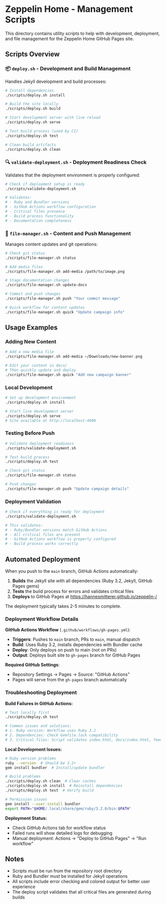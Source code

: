 # Zeppelin Home - Management Scripts

This directory contains utility scripts to help with development, deployment, and file management for the Zeppelin Home GitHub Pages site.

## Scripts Overview

### 📦 `deploy.sh` - Development and Build Management

Handles Jekyll development and build processes:

```bash
# Install dependencies
./scripts/deploy.sh install

# Build the site locally
./scripts/deploy.sh build

# Start development server with live reload
./scripts/deploy.sh serve

# Test build process (used by CI)
./scripts/deploy.sh test

# Clean build artifacts
./scripts/deploy.sh clean
```

### 🔍 `validate-deployment.sh` - Deployment Readiness Check

Validates that the deployment environment is properly configured:

```bash
# Check if deployment setup is ready
./scripts/validate-deployment.sh

# Validates:
# - Ruby and Bundler versions
# - GitHub Actions workflow configuration  
# - Critical files presence
# - Build process functionality
# - Documentation completeness
```

### 📁 `file-manager.sh` - Content and Push Management

Manages content updates and git operations:

```bash
# Check git status
./scripts/file-manager.sh status

# Add media files
./scripts/file-manager.sh add-media /path/to/image.png

# Stage documentation changes
./scripts/file-manager.sh update-docs

# Commit and push changes
./scripts/file-manager.sh push "Your commit message"

# Quick workflow for content updates
./scripts/file-manager.sh quick "Update campaign info"
```

## Usage Examples

### Adding New Content

```bash
# Add a new media file
./scripts/file-manager.sh add-media ~/Downloads/new-banner.png

# Edit your content in docs/
# Then quickly update and deploy
./scripts/file-manager.sh quick "Add new campaign banner"
```

### Local Development

```bash
# Set up development environment
./scripts/deploy.sh install

# Start live development server
./scripts/deploy.sh serve
# Site available at http://localhost:4000
```

### Testing Before Push

```bash
# Validate deployment readiness
./scripts/validate-deployment.sh

# Test build process
./scripts/deploy.sh test

# Check git status
./scripts/file-manager.sh status

# Push changes
./scripts/file-manager.sh push "Update campaign details"
```

### Deployment Validation

```bash
# Check if everything is ready for deployment
./scripts/validate-deployment.sh

# This validates:
# - Ruby/Bundler versions match GitHub Actions
# - All critical files are present
# - GitHub Actions workflow is properly configured
# - Build process works correctly
```

## Automated Deployment

When you push to the `main` branch, GitHub Actions automatically:

1. **Builds** the Jekyll site with all dependencies (Ruby 3.2, Jekyll, GitHub Pages gems)
2. **Tests** the build process for errors and validates critical files
3. **Deploys** to GitHub Pages at https://hannesmitterer.github.io/zeppelin-/

The deployment typically takes 2-5 minutes to complete.

### Deployment Workflow Details

**GitHub Actions Workflow** (`.github/workflows/gh-pages.yml`):
- **Triggers**: Pushes to `main` branch, PRs to `main`, manual dispatch
- **Build**: Uses Ruby 3.2, installs dependencies with Bundler cache
- **Deploy**: Only deploys on push to main (not on PRs)
- **Output**: Deploys built site to `gh-pages` branch for GitHub Pages

**Required GitHub Settings**:
- Repository Settings → Pages → Source: "GitHub Actions"
- Pages will serve from the `gh-pages` branch automatically

### Troubleshooting Deployment

**Build Failures in GitHub Actions:**
```bash
# Test locally first
./scripts/deploy.sh test

# Common issues and solutions:
# 1. Ruby version: Workflow uses Ruby 3.2
# 2. Dependencies: Check Gemfile.lock compatibility  
# 3. Critical files: Script validates index.html, docs/index.html, feed.xml, sitemap.xml
```

**Local Development Issues:**
```bash
# Ruby version problems
ruby --version  # Should be 3.2+
gem install bundler  # Install/update bundler

# Build problems
./scripts/deploy.sh clean  # Clear caches
./scripts/deploy.sh install  # Reinstall dependencies
./scripts/deploy.sh test  # Verify build

# Permission issues
gem install --user-install bundler
export PATH="$HOME/.local/share/gem/ruby/3.2.0/bin:$PATH"
```

**Deployment Status:**
- Check GitHub Actions tab for workflow status
- Failed runs will show detailed logs for debugging
- Manual deployment: Actions → "Deploy to GitHub Pages" → "Run workflow"

## Notes

- Scripts must be run from the repository root directory
- Ruby and Bundler must be installed for Jekyll operations
- All scripts include error checking and colored output for better user experience
- The deploy script validates that all critical files are generated during builds